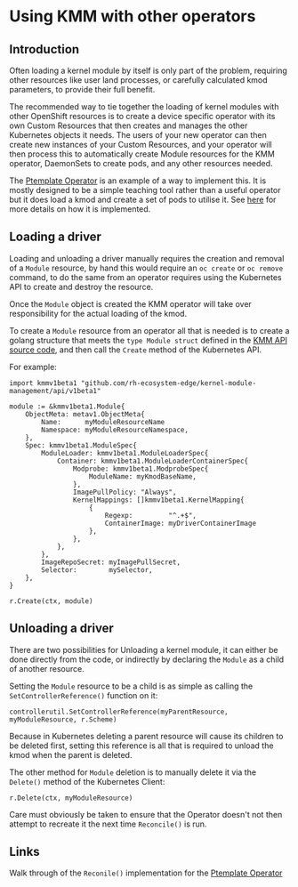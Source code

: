 # Using KMM with other operators

## Introduction

Often loading a kernel module by itself is only part of the problem, requiring other resources like user land processes, or carefully calculated kmod parameters, to provide their full benefit.

The recommended way to tie together the loading of kernel modules with other OpenShift resources is to create a device specific operator with its own Custom Resources that then creates and manages the other Kubernetes objects it needs. The users of your new operator can then create new instances of your Custom Resources, and your operator will then process this to automatically create Module resources for the KMM operator, DaemonSets to create pods, and any other resources needed.

The [Ptemplate Operator](../src/ptemplate-operator) is an example of a way to implement this. It is mostly designed to be a simple teaching tool rather than a useful operator but it does load a kmod and create a set of pods to utilise it. See [here](ptemplate-implementation.md) for more details on how it is implemented.

## Loading a driver

Loading and unloading a driver manually requires the creation and removal of a `Module` resource, by hand this would require an `oc create` or `oc remove` command, to do the same from an operator requires using the Kubernetes API to create and destroy the resource.

Once the `Module` object is created the KMM operator will take over responsibility for the actual loading of the kmod.

To create a `Module` resource from an operator all that is needed is to create a golang structure that meets the `type Module struct` defined in the [KMM API source code](https://github.com/rh-ecosystem-edge/kernel-module-management/blob/main/api/v1beta1/module_types.go), and then call the `Create` method of the Kubernetes API.

For example:

```golang
import kmmv1beta1 "github.com/rh-ecosystem-edge/kernel-module-management/api/v1beta1"

module := &kmmv1beta1.Module{
    ObjectMeta: metav1.ObjectMeta{
        Name:      myModuleResourceName
        Namespace: myModuleResourceNamespace,
    },
    Spec: kmmv1beta1.ModuleSpec{
        ModuleLoader: kmmv1beta1.ModuleLoaderSpec{
            Container: kmmv1beta1.ModuleLoaderContainerSpec{
                Modprobe: kmmv1beta1.ModprobeSpec{
                    ModuleName: myKmodBaseName,
                },
                ImagePullPolicy: "Always",
                KernelMappings: []kmmv1beta1.KernelMapping{
                    {
                        Regexp:         "^.+$",
                        ContainerImage: myDriverContainerImage
                    },
                },
            },
        },
        ImageRepoSecret: myImagePullSecret,
        Selector:        mySelector,
    },
}

r.Create(ctx, module)
```

## Unloading a driver

There are two possibilities for Unloading a kernel module, it can either be done directly from the code, or indirectly by declaring the `Module` as a child of another resource.

Setting the `Module` resource to be a child is as simple as calling the `SetControllerReference()` function on it:

```golang
controllerutil.SetControllerReference(myParentResource, myModuleResource, r.Scheme)
```

Because in Kubernetes deleting a parent resource will cause its children to be deleted first, setting this reference is all that is required to unload the kmod when the parent is deleted.

The other method for `Module` deletion is to manually delete it via the `Delete()` method of the Kubernetes Client:

```golang
r.Delete(ctx, myModuleResource)
```

Care must obviously be taken to ensure that the Operator doesn't not then attempt to recreate it the next time `Reconcile()` is run.

## Links

Walk through of the `Reconile()` implementation for the [Ptemplate Operator](../src/ptemplate-operator)

